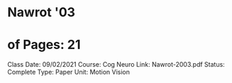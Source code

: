 # Nawrot '03

# of Pages: 21
Class Date: 09/02/2021
Course: Cog Neuro
Link: Nawrot-2003.pdf
Status: Complete
Type: Paper
Unit: Motion Vision